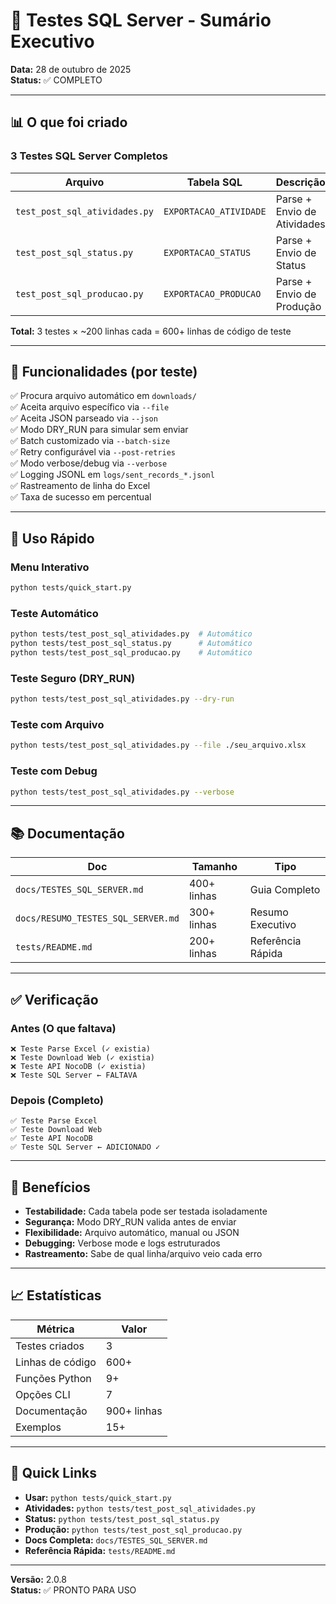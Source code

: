 # 🧪 Testes SQL Server - Sumário Executivo

**Data:** 28 de outubro de 2025  
**Status:** ✅ COMPLETO

---

## 📊 O que foi criado

### 3 Testes SQL Server Completos

| Arquivo | Tabela SQL | Descrição |
|---------|-----------|-----------|
| `test_post_sql_atividades.py` | `EXPORTACAO_ATIVIDADE` | Parse + Envio de Atividades |
| `test_post_sql_status.py` | `EXPORTACAO_STATUS` | Parse + Envio de Status |
| `test_post_sql_producao.py` | `EXPORTACAO_PRODUCAO` | Parse + Envio de Produção |

**Total:** 3 testes × ~200 linhas cada = 600+ linhas de código de teste

---

## 🎯 Funcionalidades (por teste)

✅ Procura arquivo automático em `downloads/`  
✅ Aceita arquivo específico via `--file`  
✅ Aceita JSON parseado via `--json`  
✅ Modo DRY_RUN para simular sem enviar  
✅ Batch customizado via `--batch-size`  
✅ Retry configurável via `--post-retries`  
✅ Modo verbose/debug via `--verbose`  
✅ Logging JSONL em `logs/sent_records_*.jsonl`  
✅ Rastreamento de linha do Excel  
✅ Taxa de sucesso em percentual  

---

## 🚀 Uso Rápido

### Menu Interativo
```bash
python tests/quick_start.py
```

### Teste Automático
```bash
python tests/test_post_sql_atividades.py  # Automático
python tests/test_post_sql_status.py      # Automático
python tests/test_post_sql_producao.py    # Automático
```

### Teste Seguro (DRY_RUN)
```bash
python tests/test_post_sql_atividades.py --dry-run
```

### Teste com Arquivo
```bash
python tests/test_post_sql_atividades.py --file ./seu_arquivo.xlsx
```

### Teste com Debug
```bash
python tests/test_post_sql_atividades.py --verbose
```

---

## 📚 Documentação

| Doc | Tamanho | Tipo |
|-----|---------|------|
| `docs/TESTES_SQL_SERVER.md` | 400+ linhas | Guia Completo |
| `docs/RESUMO_TESTES_SQL_SERVER.md` | 300+ linhas | Resumo Executivo |
| `tests/README.md` | 200+ linhas | Referência Rápida |

---

## ✅ Verificação

### Antes (O que faltava)
```
❌ Teste Parse Excel (✓ existia)
❌ Teste Download Web (✓ existia)  
❌ Teste API NocoDB (✓ existia)
❌ Teste SQL Server ← FALTAVA
```

### Depois (Completo)
```
✅ Teste Parse Excel
✅ Teste Download Web
✅ Teste API NocoDB
✅ Teste SQL Server ← ADICIONADO ✓
```

---

## 🎁 Benefícios

- **Testabilidade:** Cada tabela pode ser testada isoladamente
- **Segurança:** Modo DRY_RUN valida antes de enviar
- **Flexibilidade:** Arquivo automático, manual ou JSON
- **Debugging:** Verbose mode e logs estruturados
- **Rastreamento:** Sabe de qual linha/arquivo veio cada erro

---

## 📈 Estatísticas

| Métrica | Valor |
|---------|-------|
| Testes criados | 3 |
| Linhas de código | 600+ |
| Funções Python | 9+ |
| Opções CLI | 7 |
| Documentação | 900+ linhas |
| Exemplos | 15+ |

---

## 🔗 Quick Links

- **Usar:** `python tests/quick_start.py`
- **Atividades:** `python tests/test_post_sql_atividades.py`
- **Status:** `python tests/test_post_sql_status.py`
- **Produção:** `python tests/test_post_sql_producao.py`
- **Docs Completa:** `docs/TESTES_SQL_SERVER.md`
- **Referência Rápida:** `tests/README.md`

---

**Versão:** 2.0.8  
**Status:** ✅ PRONTO PARA USO
